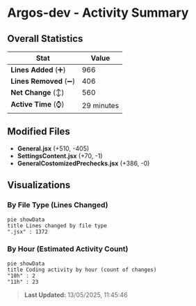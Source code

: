# Argos-dev - Activity Summary 

## Overall Statistics

| Stat                   | Value                                                             |
| ---------------------- | ----------------------------------------------------------------- |
| **Lines Added** (➕)   | 966                                          |
| **Lines Removed** (➖) | 406                                        |
| **Net Change** (↕)    | 560                |
| **Active Time** (⌚)   | 29 minutes |


## Modified Files
- **General.jsx** (+510, -405)
- **SettingsContent.jsx** (+70, -1)
- **GeneralCostomizedPrechecks.jsx** (+386, -0)

## Visualizations

### By File Type (Lines Changed)

```mermaid
pie showData
title Lines changed by file type
".jsx" : 1372
```

### By Hour (Estimated Activity Count)

```mermaid
pie showData
title Coding activity by hour (count of changes)
"10h" : 2
"11h" : 23
```


> **Last Updated:** 13/05/2025, 11:45:46
